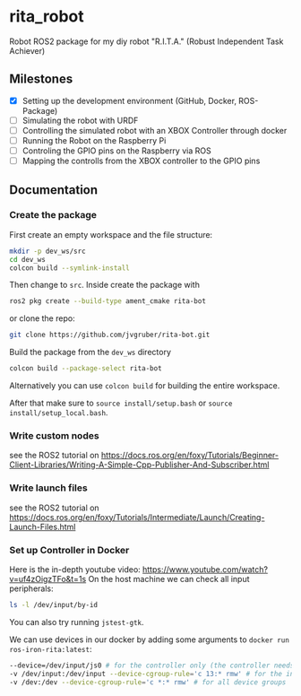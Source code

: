 # rita_robot
Robot ROS2 package for my diy robot "R.I.T.A." (Robust Independent Task Achiever)

## Milestones
- [x] Setting up the development environment (GitHub, Docker, ROS-Package)
- [ ] Simulating the robot with URDF
- [ ] Controlling the simulated robot with an XBOX Controller through docker
- [ ] Running the Robot on the Raspberry Pi
- [ ] Controling the GPIO pins on the Raspberry via ROS
- [ ] Mapping the controlls from the XBOX controller to the GPIO pins

## Documentation
### Create the package
First create an empty workspace and the file structure:
```bash
mkdir -p dev_ws/src
cd dev_ws
colcon build --symlink-install
```

Then change to `src`. Inside create the package with
```bash
ros2 pkg create --build-type ament_cmake rita-bot
```
or clone the repo:
```bash
git clone https://github.com/jvgruber/rita-bot.git
```

Build the package from the `dev_ws` directory
```bash
colcon build --package-select rita-bot
```
Alternatively you can use `colcon build` for building the entire workspace.

After that make sure to `source install/setup.bash` or `source install/setup_local.bash`.


### Write custom nodes
see the ROS2 tutorial on https://docs.ros.org/en/foxy/Tutorials/Beginner-Client-Libraries/Writing-A-Simple-Cpp-Publisher-And-Subscriber.html

### Write launch files
see the ROS2 tutorial on https://docs.ros.org/en/foxy/Tutorials/Intermediate/Launch/Creating-Launch-Files.html

### Set up Controller in Docker
Here is the in-depth youtube video: https://www.youtube.com/watch?v=uf4zOigzTFo&t=1s
On the host machine we can check all input peripherals:
```bash
ls -l /dev/input/by-id
```
You can also try running `jstest-gtk`.

We can use devices in our docker by adding some arguments to `docker run ros-iron-rita:latest`:
```bash
--device=/dev/input/js0 # for the controller only (the controller needs to be connected before starting the container!)
-v /dev/input:/dev/input --device-cgroup-rule='c 13:* rmw' # for the input device group (input has id 13)
-v /dev:/dev --device-cgroup-rule='c *:* rmw' # for all device groups
```